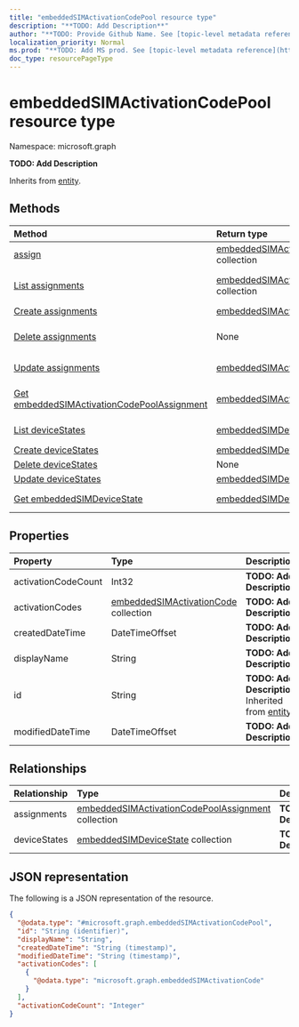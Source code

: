 ```yaml
---
title: "embeddedSIMActivationCodePool resource type"
description: "**TODO: Add Description**"
author: "**TODO: Provide Github Name. See [topic-level metadata reference](https://msgo.azurewebsites.net/add/document/guidelines/metadata.html#topic-level-metadata)**"
localization_priority: Normal
ms.prod: "**TODO: Add MS prod. See [topic-level metadata reference](https://msgo.azurewebsites.net/add/document/guidelines/metadata.html#topic-level-metadata)**"
doc_type: resourcePageType
---
```


# embeddedSIMActivationCodePool resource type


Namespace: microsoft.graph

**TODO: Add Description**


Inherits from [entity](../resources/entity.md).

## Methods
|Method|Return type|Description|
|:---|:---|:---|
|[assign](../api/embeddedsimactivationcodepool-assign.md)|[embeddedSIMActivationCodePoolAssignment](../resources/embeddedsimactivationcodepoolassignment.md) collection|**TODO: Add Description**|
|[List assignments](../api/embeddedsimactivationcodepool-list-assignments.md)|[embeddedSIMActivationCodePoolAssignment](../resources/embeddedsimactivationcodepoolassignment.md) collection|Get the embeddedSIMActivationCodePoolAssignments from the assignments navigation property.|
|[Create assignments](../api/embeddedsimactivationcodepool-post-assignments.md)|[embeddedSIMActivationCodePoolAssignment](../resources/embeddedsimactivationcodepoolassignment.md)|Create a new assignments object.|
|[Delete assignments](../api/embeddedsimactivationcodepool-delete-assignments.md)|None|Delete an [embeddedSIMActivationCodePoolAssignment](../resources/embeddedsimactivationcodepoolassignment.md) object.|
|[Update assignments](../api/embeddedsimactivationcodepool-update-assignments.md)|[embeddedSIMActivationCodePoolAssignment](../resources/embeddedsimactivationcodepoolassignment.md)|Update the properties of an assignments object.|
|[Get embeddedSIMActivationCodePoolAssignment](../api/embeddedsimactivationcodepoolassignment-get.md)|[embeddedSIMActivationCodePoolAssignment](../resources/embeddedsimactivationcodepoolassignment.md)|Read the properties and relationships of an [embeddedSIMActivationCodePoolAssignment](../resources/embeddedsimactivationcodepoolassignment.md) object.|
|[List deviceStates](../api/embeddedsimactivationcodepool-list-devicestates.md)|[embeddedSIMDeviceState](../resources/embeddedsimdevicestate.md) collection|Get the embeddedSIMDeviceStates from the deviceStates navigation property.|
|[Create deviceStates](../api/embeddedsimactivationcodepool-post-devicestates.md)|[embeddedSIMDeviceState](../resources/embeddedsimdevicestate.md)|Create a new deviceStates object.|
|[Delete deviceStates](../api/embeddedsimactivationcodepool-delete-devicestates.md)|None|Delete a [embeddedSIMDeviceState](../resources/embeddedsimdevicestate.md) object.|
|[Update deviceStates](../api/embeddedsimactivationcodepool-update-devicestates.md)|[embeddedSIMDeviceState](../resources/embeddedsimdevicestate.md)|Update the properties of a deviceStates object.|
|[Get embeddedSIMDeviceState](../api/embeddedsimdevicestate-get.md)|[embeddedSIMDeviceState](../resources/embeddedsimdevicestate.md)|Read the properties and relationships of an [embeddedSIMDeviceState](../resources/embeddedsimdevicestate.md) object.|

## Properties
|Property|Type|Description|
|:---|:---|:---|
|activationCodeCount|Int32|**TODO: Add Description**|
|activationCodes|[embeddedSIMActivationCode](../resources/embeddedsimactivationcode.md) collection|**TODO: Add Description**|
|createdDateTime|DateTimeOffset|**TODO: Add Description**|
|displayName|String|**TODO: Add Description**|
|id|String|**TODO: Add Description** Inherited from [entity](../resources/entity.md)|
|modifiedDateTime|DateTimeOffset|**TODO: Add Description**|

## Relationships
|Relationship|Type|Description|
|:---|:---|:---|
|assignments|[embeddedSIMActivationCodePoolAssignment](../resources/embeddedsimactivationcodepoolassignment.md) collection|**TODO: Add Description**|
|deviceStates|[embeddedSIMDeviceState](../resources/embeddedsimdevicestate.md) collection|**TODO: Add Description**|

## JSON representation
The following is a JSON representation of the resource.
<!-- {
  "blockType": "resource",
  "keyProperty": "id",
  "@odata.type": "microsoft.graph.embeddedSIMActivationCodePool",
  "baseType": "microsoft.graph.entity",
  "openType": false
}
-->
``` json
{
  "@odata.type": "#microsoft.graph.embeddedSIMActivationCodePool",
  "id": "String (identifier)",
  "displayName": "String",
  "createdDateTime": "String (timestamp)",
  "modifiedDateTime": "String (timestamp)",
  "activationCodes": [
    {
      "@odata.type": "microsoft.graph.embeddedSIMActivationCode"
    }
  ],
  "activationCodeCount": "Integer"
}
```

